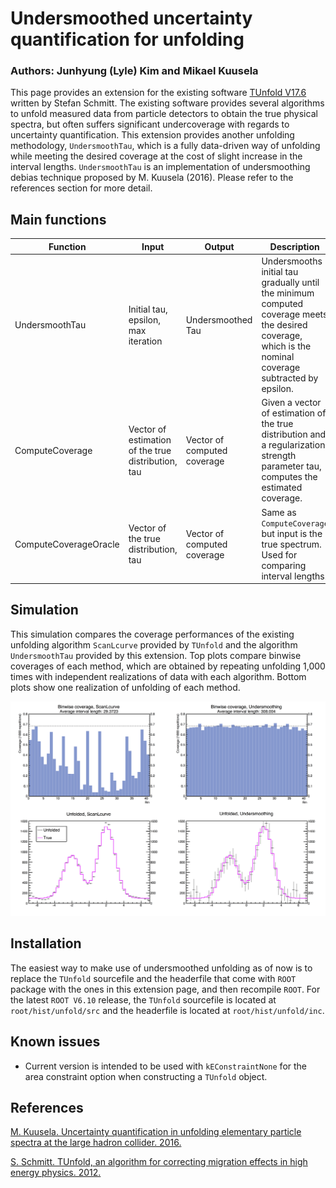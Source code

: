 # Undersmoothed uncertainty quantification for unfolding    

### Authors: Junhyung (Lyle) Kim and Mikael Kuusela

This page provides an extension for the existing software [TUnfold V17.6](https://www.desy.de/~sschmitt/tunfold.html) written by Stefan Schmitt. The existing software provides several algorithms to unfold measured data from particle detectors to obtain the true physical spectra, but often suffers significant undercoverage with regards to uncertainty quantification. This extension provides another unfolding methodology, `UndersmoothTau`, which is a fully data-driven way of unfolding while meeting the desired coverage at the cost of slight increase in the interval lengths. `UndersmoothTau` is an implementation of undersmoothing debias technique proposed by M. Kuusela (2016). Please refer to the references section for more detail.

## Main functions

| Function | Input | Output | Description |
| --- | --- | --- | --- |
| UndersmoothTau | Initial tau, epsilon, max iteration | Undersmoothed Tau | Undersmooths initial tau gradually until the minimum computed coverage meets the desired coverage, which is the nominal coverage subtracted by epsilon. |
| ComputeCoverage | Vector of estimation of the true distribution, tau | Vector of computed coverage | Given a vector of estimation of the true distribution and a regularization strength parameter tau, computes the estimated coverage. |
| ComputeCoverageOracle | Vector of the true distribution, tau | Vector of computed coverage | Same as `ComputeCoverage` but input is the true spectrum. Used for comparing interval lengths. |

## Simulation

This simulation compares the coverage performances of the existing unfolding algorithm `ScanLcurve` provided by `TUnfold` and the algorithm `UndersmoothTau` provided by this extension. Top plots compare binwise coverages of each method, which are obtained by repeating unfolding 1,000 times with independent realizations of data with each algorithm. Bottom plots show one realization of unfolding of each method.

![Simulation](UndersmoothTauSimulation.png)

## Installation
The easiest way to make use of undersmoothed unfolding as of now is to replace the `TUnfold` sourcefile and the headerfile that come with `ROOT` package with the ones in this extension page, and then recompile `ROOT`. For the latest `ROOT V6.10` release, the `TUnfold` sourcefile is located at `root/hist/unfold/src` and the headerfile is located at `root/hist/unfold/inc`.

## Known issues
* Current version is intended to be used with `kEConstraintNone` for the area constraint option when constructing a `TUnfold` object.    

## References
[M. Kuusela. Uncertainty quantification in unfolding elementary particle spectra at the large hadron collider. 2016.](https://infoscience.epfl.ch/record/220015)        

[S. Schmitt. TUnfold, an algorithm for correcting migration effects in high energy physics. 2012.](http://iopscience.iop.org/1748-0221/7/10/T10003/)
